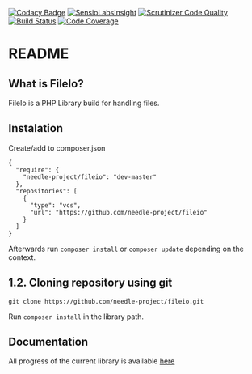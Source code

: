 [![Codacy Badge](https://api.codacy.com/project/badge/Grade/98c9197203e340db8afb87756d71c1e1)](https://www.codacy.com/app/needle-project/fileio?utm_source=github.com&utm_medium=referral&utm_content=needle-project/fileio&utm_campaign=badger)
[![SensioLabsInsight](https://insight.sensiolabs.com/projects/8277cd38-fafd-4572-a8a3-5c6228593fe4/mini.png)](https://insight.sensiolabs.com/projects/8277cd38-fafd-4572-a8a3-5c6228593fe4)
[![Scrutinizer Code Quality](https://scrutinizer-ci.com/g/needle-project/fileio/badges/quality-score.png?b=master)](https://scrutinizer-ci.com/g/needle-project/fileio/?branch=master)
[![Build Status](https://scrutinizer-ci.com/g/needle-project/fileio/badges/build.png?b=master)](https://scrutinizer-ci.com/g/needle-project/fileio/build-status/master)
[![Code Coverage](https://scrutinizer-ci.com/g/needle-project/fileio/badges/coverage.png?b=master)](https://scrutinizer-ci.com/g/needle-project/fileio/?branch=master)

# README

## What is FileIo?
FileIo is a PHP Library build for handling files.

## Instalation
Create/add to composer.json
```
{
  "require": {
    "needle-project/fileio": "dev-master"
  },
  "repositories": [
    {
      "type": "vcs",
      "url": "https://github.com/needle-project/fileio"
    }
  ]
}
```
Afterwards run `composer install` or `composer update` depending on the context.
## 1.2. Cloning repository using git
```
git clone https://github.com/needle-project/fileio.git
```
Run `composer install` in the library path.


## Documentation
All progress of the current library is available [here](https://github.com/needle-project/fileio/wiki)

